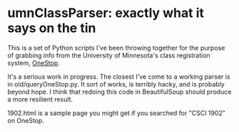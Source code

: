 umnClassParser: exactly what it says on the tin
===============================================

This is a set of Python scripts I've been throwing together for the purpose of grabbing info from the University of Minnesota's class registration system, [OneStop](http://onestop.umn.edu/).

It's a serious work in progress. The closest I've come to a working parser is in old/queryOneStop.py. It sort of works, is terribly hacky, and is probably beyond hope. I think that redoing this code in BeautifulSoup should produce a more resilient result.

1902.html is a sample page you might get if you searched for "CSCI 1902" on OneStop.